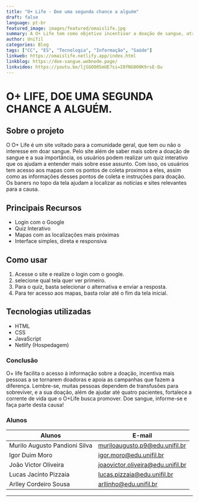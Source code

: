 ```yaml
---
title: "O+ Life - Doe uma segunda chance a alguém"
draft: false
language: pt-br
featured_image: images/featured/omaislife.jpg 
summary: A O+ Life tem como objetivo incentivar a doação de sangue, através de um mapeamento dos centros de coleta de sangue em Londrina, os horários que esses centros de coleta atendem e sua localização, além de estimular de diferentes formas, a comunidade a contribuir com a doação de sangue.
author: Unifil
categories: Blog
tags: ["CC", "ES", "Tecnologia", "Informação", "Saúde"]
linkweb: https://omaislife.netlify.app/index.html
linkblog: https://doe-sangue.webnode.page/
linkvideo: https://youtu.be/ljSGOO0SmUE?si=I0fNG000K9rsE-Qu
---
```


# O+ LIFE, DOE UMA SEGUNDA CHANCE A ALGUÉM.

## Sobre o projeto
O O+ Life é um site voltado para a comunidade geral, que tem ou não o interesse em doar sangue. Pelo site além de saber mais sobre a doação de sangue e a sua importância, os usuários podem realizar um quiz interativo que os ajudam a entender mais sobre esse assunto. Com isso, os usuários tem acesso aos mapas com os pontos de coleta proximos a eles, assim como as informações desses pontos de coleta e instruções para doação. Os baners no topo da tela ajudam a localizar as noticias e sites relevantes para a causa.

## Principais Recursos
- Login com o Google
- Quiz Interativo
- Mapas com as localizações mais próximas
- Interface simples, direta e responsiva

## Como usar
1. Acesse o site e realize o login com o google.
2. selecione qual tela quer ver primeiro.
3. Para o quiz, basta selecionar o alternativa e enviar a resposta.
4. Para ter acesso aos mapas, basta rolar até o fim da tela inicial.

## Tecnologias utilizadas
- HTML
- CSS
- JavaScript
- Netlify (Hospedagem)

### Conclusão
O+ life facilita o acesso à informação sobre a doação, incentiva mais pessoas a se tornarem doadoras e apoia as campanhas que fazem a diferença. Lembre-se, muitas pessoas dependem de transfusões para sobreviver, e a sua doação, além de ajudar até quatro pacientes, fortalece a corrente de vida que o O+Life busca promover. Doe sangue, informe-se e faça parte desta causa!

### Alunos
| Alunos                         | E-mail                            |
| ------------------------------ | --------------------------------- |
| Murilo Augusto Pandioni Silva  | muriloaugusto.p9@edu.unifil.br    |
| Igor Duim Moro                 | igor.moro@edu.unifil.br           |
| João Victor Oliveira           | joaovictor.oliveira@edu.unifil.br |
| Lucas Jacinto Pizzaia          | lucas.pizzaia@edu.unifil.br       |
| Arlley Cordeiro Sousa          | arllinho@edu.unifil.br            |

---
